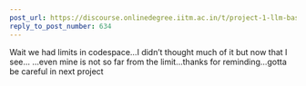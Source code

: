```yaml
---
post_url: https://discourse.onlinedegree.iitm.ac.in/t/project-1-llm-based-automation-agent-discussion-thread-tds-jan-2025/164277/635
reply_to_post_number: 634
---
```

Wait we had limits in codespace…I didn’t thought much of it but now that I see… …even mine is not so far from the limit…thanks for reminding…gotta be careful in next project